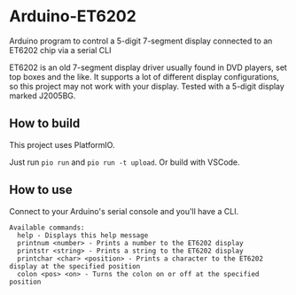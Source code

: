 # Arduino-ET6202
Arduino program to control a 5-digit 7-segment display connected to an ET6202 chip via a serial CLI

ET6202 is an old 7-segment display driver usually found in DVD players, set top boxes and the like. It supports a lot of different display configurations, so this project may not work with
your display. Tested with a 5-digit display marked J2005BG.

## How to build
This project uses PlatformIO.

Just run `pio run` and `pio run -t upload`. Or build with VSCode.

## How to use
Connect to your Arduino's serial console and you'll have a CLI.

```
Available commands:
  help - Displays this help message
  printnum <number> - Prints a number to the ET6202 display
  printstr <string> - Prints a string to the ET6202 display
  printchar <char> <position> - Prints a character to the ET6202 display at the specified position
  colon <pos> <on> - Turns the colon on or off at the specified position
```
